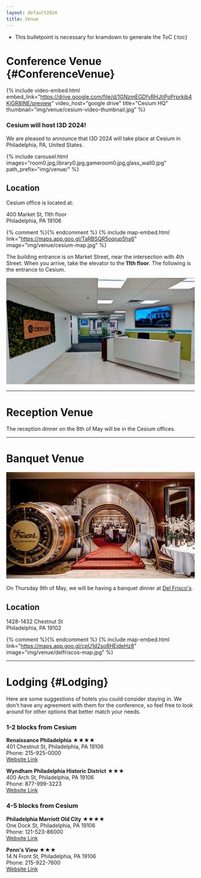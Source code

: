 ```yaml
---
layout: default2024
title: Venue
---
```


* This bulletpoint is necessary for kramdown to generate the ToC
{:toc}

# Conference Venue {#ConferenceVenue}

{% include video-embed.html embed_link="https://drive.google.com/file/d/1GNzmEGDfyRHJtiPoPrprkjb4KjGR8INE/preview" video_host="google drive" title="Cesium HQ" thumbnail="img/venue/cesium-video-thumbnail.jpg" %}

### Cesium  will host I3D 2024!

We are pleased to announce that I3D 2024 will take place at Cesium in Philadelphia, PA, United States.

{% include carousel.html images="room0.jpg,library0.jpg,gameroom0.jpg,glass_wall0.jpg" path_prefix="img/venue/" %}


## Location 
Cesium office is located at:

400 Market St, 11th floor \
Philadelphia, PA 19106

{% comment %}<!-- We use this method, which requires storing a screen capture of the map because otherwise google will store cookies just for embedding it, and we don't want to deal with GDPR notices if we can avoid it. -->{% endcomment %}
{% include map-embed.html link="https://maps.app.goo.gl/TaRBSQR5oqiup5hs6" image="img/venue/cesium-map.jpg" %}

The building entrance is on Market Street, near the intersection with 4th Street. When you arrive, take the elevator to the **11th floor**.
The following is the entrance to Cesium.

![Entrance to Cesium HQ](img/venue/cesium-entrance.jpg)

<!-- *More details will be provided in the near future* -->

---

# Reception Venue

The reception dinner on the 8th of May will be in the Cesium offices.

---

# Banquet Venue

![Del Frisco's](img/venue/delfriscos.jpg)

On Thursday 9th of May, we will be having a banquet dinner at [Del Frisco's](https://www.delfriscos.com/private-events-philadelphia-pa/).

## Location

1428-1432 Chestnut St \
Philadelphia, PA 19102

{% comment %}<!-- We use this method, which requires storing a screen capture of the map because otherwise google will store cookies just for embedding it, and we don't want to deal with GDPR notices if we can avoid it. -->{% endcomment %}
{% include map-embed.html link="https://maps.app.goo.gl/cpU1d2so8HEjdeHz8" image="img/venue/delfriscos-map.jpg" %}


---

# Lodging {#Lodging}
Here are some suggestions of hotels you could consider staying in. We don't have any agreement with them for the conference, so feel free to look around for other options that better match your needs.

### 1-2 blocks from Cesium

__Renaissance Philadelphia__ &#9733;&#9733;&#9733;&#9733; \
401 Chestnut St, Philadelphia, PA 19106 \
Phone: 215-925-0000\
[Website Link](https://www.marriott.com/en-us/hotels/phlpr-renaissance-philadelphia-downtown-hotel/overview/)


__Wyndham Philadelphia Historic District__ &#9733;&#9733;&#9733;\
400 Arch St, Philadelphia, PA 19106\
Phone: 877-999-3223\
[Website Link](https://www.wyndhamhotels.com/wyndham/philadelphia-pennsylvania/wyndham-philadelphia-historic-district/overview)


### 4-5 blocks from Cesium

__Philadelphia Marriott Old City__ &#9733;&#9733;&#9733;&#9733;\
One Dock St, Philadelphia, PA 19106\
Phone: 121-523-86000\
[Website Link](https://www.marriott.com/en-us/hotels/phlmo-philadelphia-marriott-old-city/overview/)


__Penn's View__ &#9733;&#9733;&#9733;\
14 N Front St, Philadelphia, PA 19106\
Phone: 215-922-7600\
[Website Link](https://www.pennsviewhotel.com/)





